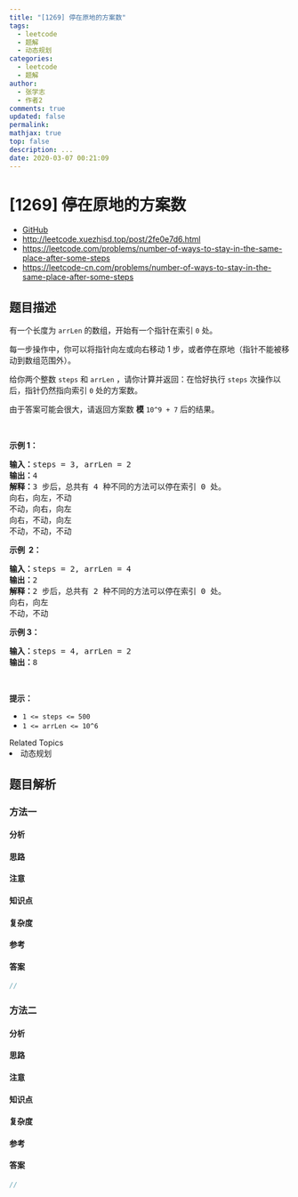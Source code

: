 ```yaml
---
title: "[1269] 停在原地的方案数"
tags:
  - leetcode
  - 题解
  - 动态规划
categories:
  - leetcode
  - 题解
author:
  - 张学志
  - 作者2
comments: true
updated: false
permalink:
mathjax: true
top: false
description: ...
date: 2020-03-07 00:21:09
---
```



# [1269] 停在原地的方案数
* [GitHub](https://github.com/algoboy101/LeetCodeCrowdsource/tree/master/_posts/QA/%5B1269%5D%20%E5%81%9C%E5%9C%A8%E5%8E%9F%E5%9C%B0%E7%9A%84%E6%96%B9%E6%A1%88%E6%95%B0.md)
* http://leetcode.xuezhisd.top/post/2fe0e7d6.html
* https://leetcode.com/problems/number-of-ways-to-stay-in-the-same-place-after-some-steps
* https://leetcode-cn.com/problems/number-of-ways-to-stay-in-the-same-place-after-some-steps


## 题目描述

<p>有一个长度为&nbsp;<code>arrLen</code>&nbsp;的数组，开始有一个指针在索引&nbsp;<code>0</code> 处。</p>

<p>每一步操作中，你可以将指针向左或向右移动 1 步，或者停在原地（指针不能被移动到数组范围外）。</p>

<p>给你两个整数&nbsp;<code>steps</code> 和&nbsp;<code>arrLen</code> ，请你计算并返回：在恰好执行&nbsp;<code>steps</code>&nbsp;次操作以后，指针仍然指向索引&nbsp;<code>0</code> 处的方案数。</p>

<p>由于答案可能会很大，请返回方案数 <strong>模</strong>&nbsp;<code>10^9 + 7</code> 后的结果。</p>

<p>&nbsp;</p>

<p><strong>示例 1：</strong></p>

<pre><strong>输入：</strong>steps = 3, arrLen = 2
<strong>输出：</strong>4
<strong>解释：</strong>3 步后，总共有 4 种不同的方法可以停在索引 0 处。
向右，向左，不动
不动，向右，向左
向右，不动，向左
不动，不动，不动
</pre>

<p><strong>示例&nbsp; 2：</strong></p>

<pre><strong>输入：</strong>steps = 2, arrLen = 4
<strong>输出：</strong>2
<strong>解释：</strong>2 步后，总共有 2 种不同的方法可以停在索引 0 处。
向右，向左
不动，不动
</pre>

<p><strong>示例 3：</strong></p>

<pre><strong>输入：</strong>steps = 4, arrLen = 2
<strong>输出：</strong>8
</pre>

<p>&nbsp;</p>

<p><strong>提示：</strong></p>

<ul>
	<li><code>1 &lt;= steps &lt;= 500</code></li>
	<li><code>1 &lt;= arrLen&nbsp;&lt;= 10^6</code></li>
</ul>
<div><div>Related Topics</div><div><li>动态规划</li></div></div>


## 题目解析


### 方法一

#### 分析

#### 思路

#### 注意

#### 知识点

#### 复杂度

#### 参考

#### 答案

```cpp
//
```


### 方法二

#### 分析

#### 思路

#### 注意

#### 知识点

#### 复杂度

#### 参考

#### 答案

```cpp
//
```



